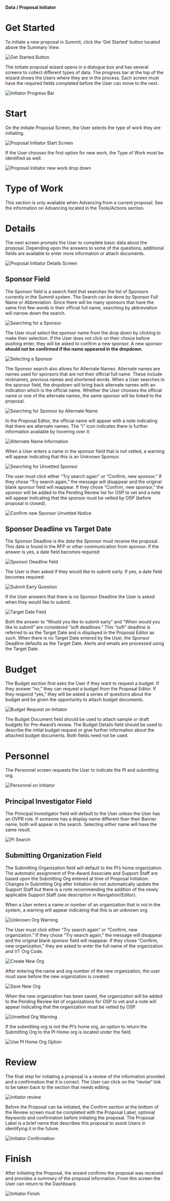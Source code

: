 **Data / Proposal Initiator**

# Get Started

To initiate a new proposal in Summit, click the ‘Get Started’ button located above the Summary View.

![Get Started Button](../images/navigation/NavGen_GetStarted.jpg)

The initiate proposal wizard opens in a dialogue box and has several screens to collect different types of data.  The progress bar at the top of the wizard shows the Users where they are in the process.  Each screen must have the required fields completed before the User can move to the next.

![Initiator Progress Bar](../images/navigation/NavIni_ProgressBar.jpg)

# Start
On the Initiate Proposal Screen, the User selects the type of work they are initiating.

![Proposal Initiator Start Screen](../images/navigation/NavIni_Start.jpg)

If the User chooses the first option for new work, the Type of Work must be identified as well.

![Proposal Initiator new work drop down](../images/navigation/NavIni_ActType.jpg)

# Type of Work
This section is only available when Advancing from a current proposal.  See the information on Advancing located in the Tools/Actions section.

# Details
The next screen prompts the User to complete basic data about the proposal.  Depending upon the answers to some of the questions, additional fields are available to enter more information or attach documents.  

![Proposal Initiator Details Screen](../images/navigation/NavIni_Details.jpg)

## Sponsor Field
The Sponsor field is a search field that searches the list of Sponsors currently in the Summit system.  The Search can be done by Sponsor Full Name or Abbreviation.  Since there will be many sponsors that have the same first few words in their official full name, searching by abbreviation will narrow down the search.

![Searching for a Sponsor](../images/navigation/NavIni_SponsorSearch.jpg)

The User must select the sponsor name from the drop down by clicking to make their selection.  If the User does not click on their choice before pushing enter, they will be asked to confirm a new sponsor.  A new sponsor **should not be confirmed if the name appeared in the dropdown.**

![Selecting a Sponsor](../images/navigation/NavIni_SelectSponsor.jpg)

The Sponsor search also allows for Alternate Names.  Alternate names are names used for sponsors that are not their official full name.  These include nicknames, previous names and shortened words.  When a User searches in the sponsor field, the dropdown will bring back alternate names with an indication which is the official name.  Whether the User chooses the official name or one of the alternate names, the same sponsor will be linked to the proposal.  

![Searching for Sponsor by Alternate Name](../images/navigation/NavIni_AltSearch.jpg)

In the Proposal Editor, the official name will appear with a note indicating that there are alternate names.  The “i” icon indicates there is further information available by hovering over it:

![Alternate Name Information](../images/navigation/NavIni_AltInfo.jpg)

When a User enters a name in the sponsor field that is not vetted, a warning will appear indicating that this is an Unknown Sponsor.

![Searching for Unvetted Sponsor](../images/navigation/NavIni_UnvettedSearch.jpg)

The user must click either “Try search again” or “Confirm, new sponsor.”  If they chose “Try search again,” the message will disappear and the original blank sponsor field will reappear.  If they chose “Confirm, new sponsor,” the sponsor will be added to the Pending Review list for OSP to vet and a note will appear indicating that the sponsor must be vetted by OSP (before proposal is closed).  

![Confirm new Sponsor Unvetted Notice](../images/navigation/NavIni_UnvettedNotice.jpg)

## Sponsor Deadline vs Target Date
The Sponsor Deadline is the date the Sponsor must receive the proposal.  This date is found in the RFP or other communication from sponsor.  If the answer is yes, a date field becomes required:

![Sponsor Deadline field](../images/navigation/NavIni_Deadline.jpg)

The User is then asked if they would like to submit early.  If yes, a date field becomes required:

![Submit Early Question](../images/navigation/NavIni_SubEarly.jpg)

If the User answers that there is no Sponsor Deadline the User is asked when they would like to submit.  

![Target Date Field](../images/navigation/NavIni_TargetDate.jpg)

Both the answer to “Would you like to submit early” and “When would you like to submit” are considered “soft deadlines.”    This “soft” deadline is referred to as the Target Date and is displayed in the Proposal Editor as such.  When there is no Target Date entered by the User, the Sponsor Deadline defaults as the Target Date.  Alerts and emails are processed using the Target Date.

# Budget
The Budget section first asks the User if they want to request a budget.  If they answer “no,” they can request a budget from the Proposal Editor.  If they respond “yes,” they will be asked a series of questions about the budget and be given the opportunity to attach budget documents.  

![Budget Request on Initiator](../images/navigation/NavIni_BudgetForm.jpg)

The Budget Document field should be used to attach sample or draft budgets for Pre-Award’s review.  The Budget Details field should be used to describe the initial budget request or give further information about the attached budget documents.  Both fields need not be used.

# Personnel
The Personnel screen requests the User to indicate the PI and submitting org.

![Personnel on Initiator](../images/navigation/NavIni_Personnel.jpg)

## Principal Investigator Field  
The Principal Investigator field will default to the User unless the User has an OVPR role.   If someone has a display name different than their Banner name, both will appear in the search.  Selecting either name will have the same result.

![PI Search](../images/navigation/NavIni_PISearch.jpg)

## Submitting Organization Field
The Submitting Organization field will default to the PI’s home organization.  The automatic assignment of Pre-Award Associate and Support Staff are based upon the Submitting Org entered at time of Proposal Initiation.  Changes in Submitting Org after Initiation do not automatically update the Support Staff but there is a note recommending the addition of the newly applicable Support Staff (see description in Navigation/Editor).

When a User enters a name or number of an organization that is not in the system, a warning will appear indicating that this is an unknown org.

![Unknown Org Warning](../images/navigation/NavIni_OrgUnknown.jpg)

The User must click either “Try search again” or “Confirm, new organization.”  If they chose “Try search again,” the message will disappear and the original blank sponsor field will reappear.  If they chose “Confirm, new organization,” they are asked to enter the full name of the organization and VT Org Code.

![Create New Org](../images/navigation/NavIni_CreateOrg.jpg)

After entering the name and org number of the new organization, the user must save before the new organization is created.

![Save New Org](../images/navigation/NavIni_SaveNewOrg.jpg)

When the new organization has been saved, the organization will be added to the Pending Review list of organizations for OSP to vet and a note will appear indicating that the organization must be vetted by OSP.

![Unvetted Org Warning](../images/navigation/NavIni_UnvettedOrg.jpg)

If the submitting org is not the PI’s home org, an option to return the Submitting Org to the PI Home org is located under the field.

![Use PI Home Org Option](../images/navigation/NavIni_HomeOrg.jpg)

# Review

The final step for initiating a proposal is a review of the information provided and a confirmation that it is correct.   The User can click on the “revise” link to be taken back to the section that needs editing.

![initiator review](../images/navigation/NavIni_Review.jpg)

Before the Proposal can be initiated, the Confirm section at the bottom of the Review screen must be completed with the Proposal Label, optional Keywords and confirmation before initiating the proposal.   The Proposal Label is a brief name that describes this proposal to assist Users in identifying it in the future.  

![Initiator Confirmation](../images/navigation/NavIni_Confirm.jpg)

# Finish
After Initiating the Proposal, the wizard confirms the proposal was received and provides a summary of the proposal information.  From this screen the User can return to the Dashboard.

![Initiator Finish](../images/navigation/NavIni_Finish.jpg)
